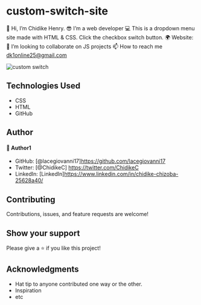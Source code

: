 # custom-switch-site
👋 Hi, I’m Chidike Henry.
😎 I’m a web developer 
💻 This is a dropdown menu site made with HTML & CSS. Click the checkbox switch button. 
🌍 Website:  
💞️ I’m looking to collaborate on JS projects 
📫 How to reach me dk1online25@gmail.com

![custom switch](https://user-images.githubusercontent.com/30509335/190273891-81a06d5d-e5bb-4bae-b132-4de0c549c5b1.PNG)


## Technologies Used
* CSS
* HTML
* GitHub

## Author

#### 👤 Author1
- GitHub: [@lacegiovanni17]https://github.com/lacegiovanni17
- Twitter: [@ChidikeC] https://twitter.com/ChidikeC
- LinkedIn: [LinkedIn]https://www.linkedin.com/in/chidike-chizoba-25628a40/

## Contributing 
Contributions, issues, and feature requests are welcome!

## Show your support
Please give a ⭐️ if you like this project! 

## Acknowledgments
- Hat tip to anyone contributed one way or the other.
- Inspiration
- etc
